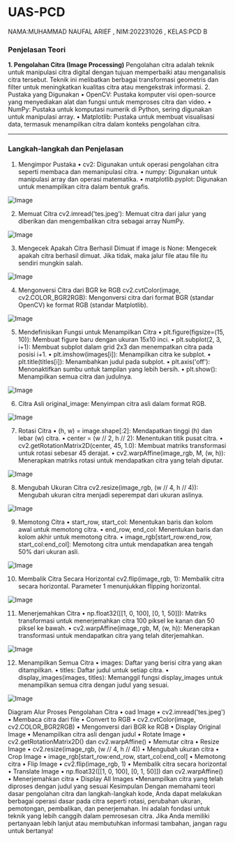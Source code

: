 # UAS-PCD
NAMA:MUHAMMAD NAUFAL ARIEF , NIM:202231026 , KELAS:PCD B

### Penjelasan Teori
**1. Pengolahan Citra (Image Processing)**
Pengolahan citra adalah teknik untuk manipulasi citra digital dengan tujuan memperbaiki atau menganalisis citra tersebut. Teknik ini melibatkan berbagai transformasi geometris dan filter untuk meningkatkan kualitas citra atau mengekstrak informasi.
2. Pustaka yang Digunakan
•	OpenCV: Pustaka komputer visi open-source yang menyediakan alat dan fungsi untuk memproses citra dan video.
•	NumPy: Pustaka untuk komputasi numerik di Python, sering digunakan untuk manipulasi array.
•	Matplotlib: Pustaka untuk membuat visualisasi data, termasuk menampilkan citra dalam konteks pengolahan citra.
________________________________________
### Langkah-langkah dan Penjelasan 

1. Mengimpor Pustaka
•  cv2: Digunakan untuk operasi pengolahan citra seperti membaca dan memanipulasi citra.
•  numpy: Digunakan untuk manipulasi array dan operasi matematika.
•  matplotlib.pyplot: Digunakan untuk menampilkan citra dalam bentuk grafis.



![Image](https://github.com/users/FullWooN/projects/2/assets/105794758/ff4374b6-337f-446b-9fb6-5c2c84cc5aa9)



2. Memuat Citra
cv2.imread('tes.jpeg'): Memuat citra dari jalur yang diberikan dan mengembalikan citra sebagai array NumPy.


![Image](https://github.com/users/FullWooN/projects/2/assets/105794758/ae222fd4-d9a4-4012-b099-17cd4d6a2919)




3. Mengecek Apakah Citra Berhasil Dimuat
if image is None: Mengecek apakah citra berhasil dimuat. Jika tidak, maka jalur file atau file itu sendiri mungkin salah.



![Image](https://github.com/users/FullWooN/projects/2/assets/105794758/98523789-a9ee-4a4d-9854-47d0872d163f)



4. Mengonversi Citra dari BGR ke RGB
cv2.cvtColor(image, cv2.COLOR_BGR2RGB): Mengonversi citra dari format BGR (standar OpenCV) ke format RGB (standar Matplotlib).


![Image](https://github.com/users/FullWooN/projects/2/assets/105794758/8e8bd718-d93b-4a30-b9e8-ae6511c653d4)



5. Mendefinisikan Fungsi untuk Menampilkan Citra
•  plt.figure(figsize=(15, 10)): Membuat figure baru dengan ukuran 15x10 inci.
•  plt.subplot(2, 3, i+1): Membuat subplot dalam grid 2x3 dan menempatkan citra pada posisi i+1.
•  plt.imshow(images[i]): Menampilkan citra ke subplot.
•  plt.title(titles[i]): Menambahkan judul pada subplot.
•  plt.axis('off'): Menonaktifkan sumbu untuk tampilan yang lebih bersih.
•  plt.show(): Menampilkan semua citra dan judulnya.


![Image](https://github.com/users/FullWooN/projects/2/assets/105794758/a8016741-96c0-4a91-b217-490e9c6ea809)



6. Citra Asli
original_image: Menyimpan citra asli dalam format RGB.


![Image](https://github.com/users/FullWooN/projects/2/assets/105794758/ed44c689-7ca2-44c9-a9f8-a6ba3585abf2)



7. Rotasi Citra
•  (h, w) = image.shape[:2]: Mendapatkan tinggi (h) dan lebar (w) citra.
•  center = (w // 2, h // 2): Menentukan titik pusat citra.
•  cv2.getRotationMatrix2D(center, 45, 1.0): Membuat matriks transformasi untuk rotasi sebesar 45 derajat.
•  cv2.warpAffine(image_rgb, M, (w, h)): Menerapkan matriks rotasi untuk mendapatkan citra yang telah diputar.


![Image](https://github.com/users/FullWooN/projects/2/assets/105794758/b7514576-cb55-4226-940b-897cd16f70d5)



8. Mengubah Ukuran Citra
cv2.resize(image_rgb, (w // 4, h // 4)): Mengubah ukuran citra menjadi seperempat dari ukuran aslinya.


![Image](https://github.com/users/FullWooN/projects/2/assets/105794758/f143d02c-3e84-473e-a9fd-d66c1fd90e71)



9. Memotong Citra
•  start_row, start_col: Menentukan baris dan kolom awal untuk memotong citra.
•  end_row, end_col: Menentukan baris dan kolom akhir untuk memotong citra.
•  image_rgb[start_row:end_row, start_col:end_col]: Memotong citra untuk mendapatkan area tengah 50% dari ukuran asli.


![Image](https://github.com/users/FullWooN/projects/2/assets/105794758/e4434a66-d8a6-4fd3-ae35-046afb31462d)



10. Membalik Citra Secara Horizontal
cv2.flip(image_rgb, 1): Membalik citra secara horizontal. Parameter 1 menunjukkan flipping horizontal.


![Image](https://github.com/users/FullWooN/projects/2/assets/105794758/2824b371-d440-4d63-80c7-648627c11274)



11. Menerjemahkan Citra
•  np.float32([[1, 0, 100], [0, 1, 50]]): Matriks transformasi untuk menerjemahkan citra 100 piksel ke kanan dan 50 piksel ke bawah.
•  cv2.warpAffine(image_rgb, M, (w, h)): Menerapkan transformasi untuk mendapatkan citra yang telah diterjemahkan.


![Image](https://github.com/users/FullWooN/projects/2/assets/105794758/802486a9-030f-4e80-9836-cb9892ee8894)




12. Menampilkan Semua Citra
•  images: Daftar yang berisi citra yang akan ditampilkan.
•  titles: Daftar judul untuk setiap citra.
•  display_images(images, titles): Memanggil fungsi display_images untuk menampilkan semua citra dengan judul yang sesuai.





![Image](https://github.com/users/FullWooN/projects/2/assets/105794758/1e62dc72-d99c-41a7-9615-90164121aa0b)





Diagram Alur Proses Pengolahan Citra 
•  oad Image 
• cv2.imread('tes.jpeg')
• Membaca citra dari file
• Convert to RGB
• cv2.cvtColor(image, cv2.COLOR_BGR2RGB)
• Mengonversi dari BGR ke RGB
• Display Original Image
• Menampilkan citra asli dengan judul
• Rotate Image
• cv2.getRotationMatrix2D() dan cv2.warpAffine()
• Memutar citra
• Resize Image
• cv2.resize(image_rgb, (w // 4, h // 4))
• Mengubah ukuran citra
• Crop Image
• image_rgb[start_row:end_row, start_col:end_col]
• Memotong citra
• Flip Image
• cv2.flip(image_rgb, 1)
• Membalik citra secara horizontal
• Translate Image
• np.float32([[1, 0, 100], [0, 1, 50]]) dan cv2.warpAffine()
• Menerjemahkan citra
• Display All Images
•Menampilkan citra yang telah diproses dengan judul yang sesuai
Kesimpulan
Dengan memahami teori dasar pengolahan citra dan langkah-langkah kode, Anda dapat melakukan berbagai operasi dasar pada citra seperti rotasi, perubahan ukuran, pemotongan, pembalikan, dan penerjemahan. Ini adalah fondasi untuk teknik yang lebih canggih dalam pemrosesan citra.
Jika Anda memiliki pertanyaan lebih lanjut atau membutuhkan informasi tambahan, jangan ragu untuk bertanya!

